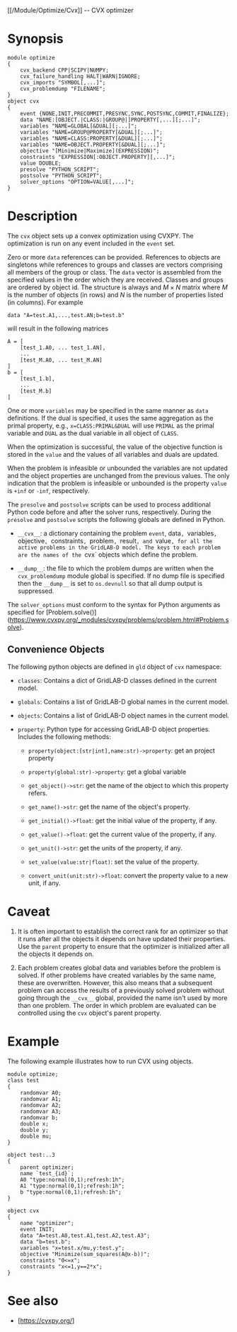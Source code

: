 [[/Module/Optimize/Cvx]] -- CVX optimizer

# Synopsis

~~~
module optimize
{
    cvx_backend CPP|SCIPY|NUMPY;
    cvx_failure_handling HALT|WARN|IGNORE;
    cvx_imports "SYMBOL[,...]";
    cvx_problemdump "FILENAME";
}
object cvx
{
    event {NONE,INIT,PRECOMMIT,PRESYNC,SYNC,POSTSYNC,COMMIT,FINALIZE};
    data "NAME:[OBJECT.|CLASS:|GROUP@|]PROPERTY[,...][;...]";
    variables "NAME=GLOBAL[&DUAL][;...]";
    variables "NAME=GROUP@PROPERTY[&DUAL][;...]";
    variables "NAME=CLASS:PROPERTY[&DUAL][;...]";
    variables "NAME=OBJECT.PROPERTY[&DUAL][;...]";
    objective "[Minimize|Maximize](EXPRESSION)";
    constraints "EXPRESSION[:OBJECT.PROPERTY][,...]";
    value DOUBLE;
    presolve "PYTHON_SCRIPT";
    postsolve "PYTHON_SCRIPT";
    solver_options "OPTION=VALUE[,...]";
}
~~~

# Description

The `cvx` object sets up a convex optimization using CVXPY.  The optimization
is run on any event included in the `event` set.  

Zero or more `data` references can be provided. References to objects are
singletons while references to groups and classes are vectors comprising all
members of the group or class. The `data` vector is assembled from the
specified values in the order which they are received. Classes and groups are
ordered by object id. The structure is always and $M \times N$ matrix where
$M$ is the number of objects (in rows) and $N$ is the number of properties
listed (in columns).  For example

    data "A=test.A1,...,test.AN;b=test.b"

will result in the following matrices

    A = [
        [test_1.A0, ... test_1.AN],
        ...
        [test_M.A0, ... test_M.AN]
    ]
    b = [
        [test_1.b],
        ...
        [test_M.b]
    ]

One or more `variables` may be specified in the same manner as `data`
definitions. If the dual is specified, it uses the same aggregation as the
primal property, e.g., `x=CLASS:PRIMAL&DUAL` will use `PRIMAL` as the primal
variable and `DUAL` as the dual variable in all object of `CLASS`. 

When the optimization is successful, the value of the objective function is
stored in the `value` and the values of all variables and duals are updated.

When the problem is infeasible or unbounded the variables are not updated and
the object properties are unchanged from the previous values. The only
indication that the problem is infeasible or unbounded is the property
`value` is `+inf` or `-inf`, respectively.

The `presolve` and `postsolve` scripts can be used to process additional
Python code before and after the solver runs, respectively.  During the
`presolve` and `postsolve` scripts the following globals are defined in
Python.

* `__cvx__`: a dictionary containing the problem `event`, data`, `variables`,
  `objective`, `constraints`, `problem`, `result`, and `value`, for all the
  active problems in the GridLAB-D model. The keys to each problem are the
  names of the `cvx` objects which define the problem.

* `__dump__`: the file to which the problem dumps are written when the
  `cvx_problemdump` module global is specified. If no dump file is specified
  then the `__dump__` is set to `os.devnull` so that all dump output is suppressed.

The `solver_options` must conform to the syntax for Python arguments as
specified for [Problem.solve()]
(https://www.cvxpy.org/_modules/cvxpy/problems/problem.html#Problem.solve).

## Convenience Objects

The following python objects are defined in `gld` object of `cvx` namespace:

* `classes`: Contains a dict of GridLAB-D classes defined in the current model.

* `globals`: Contains a list of GridLAB-D global names in the current model.

* `objects`: Contains a list of GridLAB-D object names in the current model.

* `property`: Python type for accessing GridLAB-D object properties. Includes
  the following methods:

  * `property(object:[str|int],name:str)->property`: get an project property

  * `property(global:str)->property`: get a global variable

  * `get_object()->str`: get the name of the object to which this property refers.

  * `get_name()->str`: get the name of the object's property.

  * `get_initial()->float`: get the initial value of the property, if any.

  * `get_value()->float`: get the current value of the property, if any.

  * `get_unit()->str`: get the units of the property, if any.

  * `set_value(value:str|float)`: set the value of the property.

  * `convert_unit(unit:str)->float`: convert the property value to a new unit, if any.

# Caveat

1. It is often important to establish the correct rank for an optimizer so that
it runs after all the objects it depends on have updated their properties.
Use the `parent` property to ensure that the optimizer is initialized after
all the objects it depends on.

2. Each problem creates global data and variables before the problem is
solved. If other problems have created variables by the same name, these are
overwritten. However, this also means that a subsequent problem can access
the results of a previously solved problem without going through the
`__cvx__` global, provided the name isn't used by more than one problem. The
order in which problem are evaluated can be controlled using the `cvx`
object's parent property.

# Example

The following example illustrates how to run CVX using objects.

~~~
module optimize;
class test
{
    randomvar A0;
    randomvar A1;
    randomvar A2;
    randomvar A3;
    randomvar b;
    double x;
    double y;
    double mu;
}

object test:..3
{
    parent optimizer;
    name `test_{id}`;
    A0 "type:normal(0,1);refresh:1h";
    A1 "type:normal(0,1);refresh:1h";
    b "type:normal(0,1);refresh:1h";
}

object cvx 
{
    name "optimizer";
    event INIT;
    data "A=test.A0,test.A1,test.A2,test.A3";
    data "b=test.b";
    variables "x=test.x/mu,y:test.y";
    objective "Minimize(sum_squares(A@x-b))";
    constraints "0<=x";
    constraints "x<=1,y==2*x";
}
~~~

# See also 

* [https://cvxpy.org/]